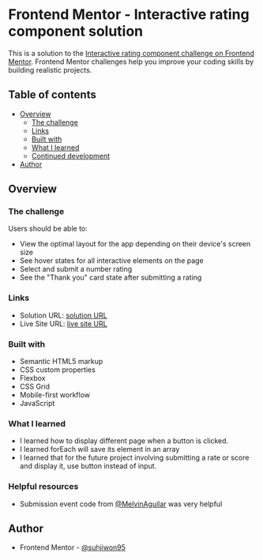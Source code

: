 # Frontend Mentor - Interactive rating component solution

This is a solution to the [Interactive rating component challenge on Frontend Mentor](https://www.frontendmentor.io/challenges/interactive-rating-component-koxpeBUmI). Frontend Mentor challenges help you improve your coding skills by building realistic projects. 

## Table of contents

- [Overview](#overview)
  - [The challenge](#the-challenge)
  - [Links](#links)
  - [Built with](#built-with)
  - [What I learned](#what-i-learned)
  - [Continued development](#continued-development)
- [Author](#author)

## Overview

### The challenge

Users should be able to:

- View the optimal layout for the app depending on their device's screen size
- See hover states for all interactive elements on the page
- Select and submit a number rating
- See the "Thank you" card state after submitting a rating

### Links

- Solution URL: [solution URL](https://github.com/suhjiwon95/suhjiwon95.github.io/tree/main/interactive-rating-component-main)
- Live Site URL: [live site URL](https://suhjiwon95.github.io/interactive-rating-component-main/)

### Built with

- Semantic HTML5 markup
- CSS custom properties
- Flexbox
- CSS Grid
- Mobile-first workflow
- JavaScript

### What I learned

- I learned how to display different page when a button is clicked.
- I learned forEach will save its element in an array
- I learned that for the future project involving submitting a rate or score and display it, use button instead of input.

### Helpful resources
- Submission event code from [@MelvinAguilar](https://www.frontendmentor.io/solutions/interactive-rating-component-sass-mobilefirst-bem-UuMjrX1kb0) was very helpful



## Author

- Frontend Mentor - [@suhjiwon95](https://www.frontendmentor.io/profile/suhjiwon95)
